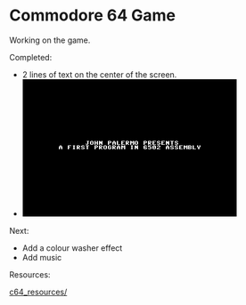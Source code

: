 # Commodore 64 Game

Working on the game.

Completed:

- 2 lines of text on the center of the screen.
-  ![](assets/20220819_170449_vice-screen-2022081917015450.png)

Next:

- Add a colour washer effect
- Add music

Resources:

[c64_resources/](c64_resources/)
